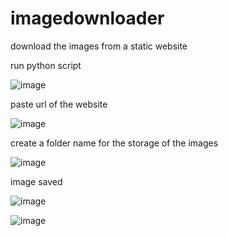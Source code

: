 # imagedownloader
download the images from a static website

run python script

![image](https://github.com/Alex-Unnippillil/imagedownloader/assets/24538548/7581f174-8ead-499f-a4e3-ad2ccb5f2f96)

paste url of the website

![image](https://github.com/Alex-Unnippillil/imagedownloader/assets/24538548/55cc20c9-9706-4186-8a78-21901eb26190)

create a folder name for the storage of the images

![image](https://github.com/Alex-Unnippillil/imagedownloader/assets/24538548/28adfa68-fbf9-4ec5-a9ad-62ad7e808147)


image saved

![image](https://github.com/Alex-Unnippillil/imagedownloader/assets/24538548/07abfcef-93ef-4570-9963-43acc451232d)

![image](https://github.com/Alex-Unnippillil/imagedownloader/assets/24538548/252199d4-4d2d-4273-ad12-a34bf813db5f)




